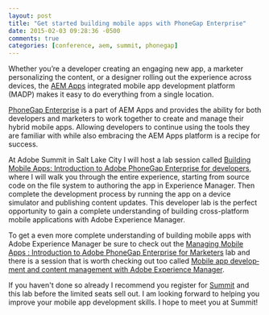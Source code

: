```yaml
---
layout: post
title: "Get started building mobile apps with PhoneGap Enterprise"
date: 2015-02-03 09:28:36 -0500
comments: true
categories: [conference, aem, summit, phonegap]
---
```


Whether you’re a developer creating an engaging new app, a marketer personalizing the content, or a designer rolling out the experience across devices, the [AEM Apps](http://www.connectcon.ch/2014/en.html) integrated mobile app development platform (MADP) makes it easy to do everything from a single location.

[PhoneGap Enterprise](http://enterprise.phonegap.com/) is a part of AEM Apps and provides the ability for both developers and marketers to work together to create and manage their hybrid mobile apps. Allowing developers to continue using the tools they are familiar with while also embracing the AEM Apps platform is a recipe for success.

At Adobe Sum­mit in Salt Lake City I will host a lab ses­sion called [Building Mobile Apps: Introduction to Adobe PhoneGap Enterprise for developers](https://adobesummit.lanyonevents.com/2015/slc/connect/sessionDetail.ww?SESSION_ID=2588), where I will walk you through the entire experience, starting from source code on the file system to authoring the app in Experience Manager. Then complete the development process by running the app on a device simulator and publishing content updates. This developer lab is the perfect opportunity to gain a complete understanding of building cross-platform mobile applications with Adobe Experience Manager.

To get a even more complete understanding of building mobile apps with Adobe Experience Manager be sure to check out the [Man­ag­ing Mobile Apps : Intro­duc­tion to Adobe Phone­Gap Enter­prise for Mar­keters](https://adobesummit.lanyonevents.com/2015/slc/connect/sessionDetail.ww?SESSION_ID=2587) lab and there is a session that is worth checking out too called [Mobile app devel­op­ment and con­tent man­age­ment with Adobe Expe­ri­ence Man­ager](https://adobesummit.lanyonevents.com/2015/slc/connect/sessionDetail.ww?SESSION_ID=2586).

If you haven't done so already I recommend you reg­is­ter for [Sum­mit](http://summit.adobe.com/na/) and this lab before the limited seats sell out. I am look­ing for­ward to helping you improve your mobile app development skills. I hope to meet you at Summit!



